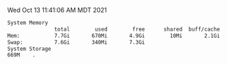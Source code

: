 Wed Oct 13 11:41:06 AM MDT 2021
```bash
System Memory
               total        used        free      shared  buff/cache   available
Mem:           7.7Gi       670Mi       4.9Gi        10Mi       2.1Gi       6.7Gi
Swap:          7.6Gi       340Mi       7.3Gi
System Storage
669M	.
```
```bash
